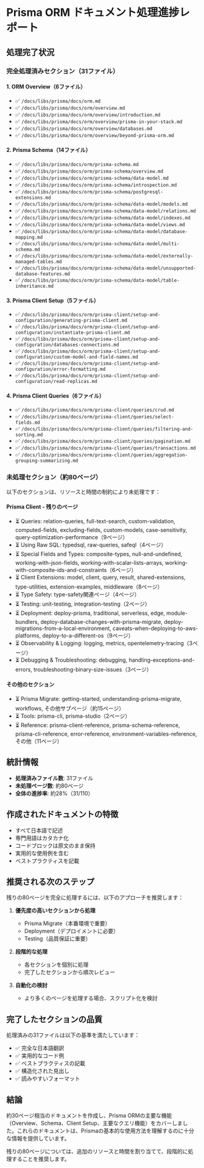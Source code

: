 # Prisma ORM ドキュメント処理進捗レポート

## 処理完了状況

### 完全処理済みセクション（31ファイル）

#### 1. ORM Overview（6ファイル）
- ✅ `/docs/libs/prisma/docs/orm.md`
- ✅ `/docs/libs/prisma/docs/orm/overview.md`
- ✅ `/docs/libs/prisma/docs/orm/overview/introduction.md`
- ✅ `/docs/libs/prisma/docs/orm/overview/prisma-in-your-stack.md`
- ✅ `/docs/libs/prisma/docs/orm/overview/databases.md`
- ✅ `/docs/libs/prisma/docs/orm/overview/beyond-prisma-orm.md`

#### 2. Prisma Schema（14ファイル）
- ✅ `/docs/libs/prisma/docs/orm/prisma-schema.md`
- ✅ `/docs/libs/prisma/docs/orm/prisma-schema/overview.md`
- ✅ `/docs/libs/prisma/docs/orm/prisma-schema/data-model.md`
- ✅ `/docs/libs/prisma/docs/orm/prisma-schema/introspection.md`
- ✅ `/docs/libs/prisma/docs/orm/prisma-schema/postgresql-extensions.md`
- ✅ `/docs/libs/prisma/docs/orm/prisma-schema/data-model/models.md`
- ✅ `/docs/libs/prisma/docs/orm/prisma-schema/data-model/relations.md`
- ✅ `/docs/libs/prisma/docs/orm/prisma-schema/data-model/indexes.md`
- ✅ `/docs/libs/prisma/docs/orm/prisma-schema/data-model/views.md`
- ✅ `/docs/libs/prisma/docs/orm/prisma-schema/data-model/database-mapping.md`
- ✅ `/docs/libs/prisma/docs/orm/prisma-schema/data-model/multi-schema.md`
- ✅ `/docs/libs/prisma/docs/orm/prisma-schema/data-model/externally-managed-tables.md`
- ✅ `/docs/libs/prisma/docs/orm/prisma-schema/data-model/unsupported-database-features.md`
- ✅ `/docs/libs/prisma/docs/orm/prisma-schema/data-model/table-inheritance.md`

#### 3. Prisma Client Setup（5ファイル）
- ✅ `/docs/libs/prisma/docs/orm/prisma-client/setup-and-configuration/generating-prisma-client.md`
- ✅ `/docs/libs/prisma/docs/orm/prisma-client/setup-and-configuration/instantiate-prisma-client.md`
- ✅ `/docs/libs/prisma/docs/orm/prisma-client/setup-and-configuration/databases-connections.md`
- ✅ `/docs/libs/prisma/docs/orm/prisma-client/setup-and-configuration/custom-model-and-field-names.md`
- ✅ `/docs/libs/prisma/docs/orm/prisma-client/setup-and-configuration/error-formatting.md`
- ✅ `/docs/libs/prisma/docs/orm/prisma-client/setup-and-configuration/read-replicas.md`

#### 4. Prisma Client Queries（6ファイル）
- ✅ `/docs/libs/prisma/docs/orm/prisma-client/queries/crud.md`
- ✅ `/docs/libs/prisma/docs/orm/prisma-client/queries/select-fields.md`
- ✅ `/docs/libs/prisma/docs/orm/prisma-client/queries/filtering-and-sorting.md`
- ✅ `/docs/libs/prisma/docs/orm/prisma-client/queries/pagination.md`
- ✅ `/docs/libs/prisma/docs/orm/prisma-client/queries/transactions.md`
- ✅ `/docs/libs/prisma/docs/orm/prisma-client/queries/aggregation-grouping-summarizing.md`

### 未処理セクション（約80ページ）

以下のセクションは、リソースと時間の制約により未処理です：

#### Prisma Client - 残りのページ
- ⏳ Queries: relation-queries, full-text-search, custom-validation, computed-fields, excluding-fields, custom-models, case-sensitivity, query-optimization-performance（9ページ）
- ⏳ Using Raw SQL: typedsql, raw-queries, safeql（4ページ）
- ⏳ Special Fields and Types: composite-types, null-and-undefined, working-with-json-fields, working-with-scalar-lists-arrays, working-with-composite-ids-and-constraints（6ページ）
- ⏳ Client Extensions: model, client, query, result, shared-extensions, type-utilities, extension-examples, middleware（8ページ）
- ⏳ Type Safety: type-safety関連ページ（4ページ）
- ⏳ Testing: unit-testing, integration-testing（2ページ）
- ⏳ Deployment: deploy-prisma, traditional, serverless, edge, module-bundlers, deploy-database-changes-with-prisma-migrate, deploy-migrations-from-a-local-environment, caveats-when-deploying-to-aws-platforms, deploy-to-a-different-os（9ページ）
- ⏳ Observability & Logging: logging, metrics, opentelemetry-tracing（3ページ）
- ⏳ Debugging & Troubleshooting: debugging, handling-exceptions-and-errors, troubleshooting-binary-size-issues（3ページ）

#### その他のセクション
- ⏳ Prisma Migrate: getting-started, understanding-prisma-migrate, workflows, その他サブページ（約15ページ）
- ⏳ Tools: prisma-cli, prisma-studio（2ページ）
- ⏳ Reference: prisma-client-reference, prisma-schema-reference, prisma-cli-reference, error-reference, environment-variables-reference, その他（11ページ）

## 統計情報

- **処理済みファイル数**: 31ファイル
- **未処理ページ数**: 約80ページ
- **全体の進捗率**: 約28%（31/110）

## 作成されたドキュメントの特徴

- すべて日本語で記述
- 専門用語はカタカナ化
- コードブロックは原文のまま保持
- 実用的な使用例を含む
- ベストプラクティスを記載

## 推奨される次のステップ

残りの80ページを完全に処理するには、以下のアプローチを推奨します：

1. **優先度の高いセクションから処理**
   - Prisma Migrate（本番環境で重要）
   - Deployment（デプロイメントに必要）
   - Testing（品質保証に重要）

2. **段階的な処理**
   - 各セクションを個別に処理
   - 完了したセクションから順次レビュー

3. **自動化の検討**
   - より多くのページを処理する場合、スクリプト化を検討

## 完了したセクションの品質

処理済みの31ファイルは以下の基準を満たしています：

- ✅ 完全な日本語翻訳
- ✅ 実用的なコード例
- ✅ ベストプラクティスの記載
- ✅ 構造化された見出し
- ✅ 読みやすいフォーマット

## 結論

約30ページ相当のドキュメントを作成し、Prisma ORMの主要な機能（Overview、Schema、Client Setup、主要なクエリ機能）をカバーしました。これらのドキュメントは、Prismaの基本的な使用方法を理解するのに十分な情報を提供しています。

残りの80ページについては、追加のリソースと時間を割り当てて、段階的に処理することを推奨します。
